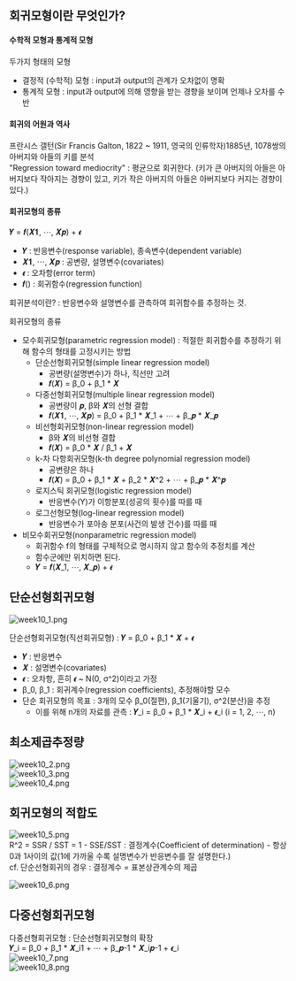 ## 회귀모형이란 무엇인가?

#### 수학적 모형과 통계적 모형

두가지 형태의 모형
- 결정적 (수학적) 모형 : input과 output의 관계가 오차없이 명확
- 통계적 모형 : input과 output에 의해 영향을 받는 경향을 보이며 언제나 오차를 수반

#### 회귀의 어원과 역사

프란시스 갤턴(Sir Francis Galton, 1822 ~ 1911, 영국의 인류학자)1885년, 1078쌍의 아버지와 아들의 키를 분석     
"Regression toward mediocrity" : 평균으로 회귀한다. (키가 큰 아버지의 아들은 아버지보다 작아지는 경향이 있고, 키가 작은 아버지의 아들은 아버지보다 커지는 경향이 있다.)

#### 회귀모형의 종류
𝒀 = 𝒇(𝑿𝟏, ⋯, 𝑿𝒑) + 𝝐    
- 𝒀 : 반응변수(response variable), 종속변수(dependent variable)
- 𝑿𝟏, ⋯, 𝑿𝒑 : 공변량, 설명변수(covariates)
- 𝝐 : 오차항(error term)
- 𝒇() : 회귀함수(regression function)

회귀분석이란? : 반응변수와 설명변수를 관측하여 회귀함수를 추정하는 것.

회귀모형의 종류
- 모수회귀모형(parametric regression model) : 적절한 회귀함수를 추정하기 위해 함수의 형태를 고정시키는 방법
  - 단순선형회귀모형(simple linear regression model)
    - 공변량(설명변수)가 하나, 직선만 고려
    - 𝒇(𝑿) = β_0 + β_1 * 𝑿
  - 다중선형회귀모형(multiple linear regression model)
    - 공변량이 𝒑, β와 𝑿의 선형 결합
    - 𝒇(𝑿𝟏, ⋯, 𝑿𝒑) = β_0 + β_1 * 𝑿_1 + ⋯ + β_𝒑 * 𝑿_𝒑
  - 비선형회귀모형(non-linear regression model)
    - β와 𝑿의 비선형 결합
    - 𝒇(𝑿) = β_0 * 𝑿 / β_1 + 𝑿
  - k-차 다항회귀모형(k-th degree polynomial regression model)
    - 공변량은 하나
    - 𝒇(𝑿) = β_0 + β_1 * 𝑿 + β_2 * 𝑿^2 + ⋯ + β_𝒑 * 𝑿^𝒑
  - 로지스틱 회귀모형(logistic regression model)
    - 반응변수(Y)가 이항분포(성공의 횟수)를 따를 때
  - 로그선형모형(log-linear regression model)
    - 반응변수가 포아송 분포(사건의 발생 건수)를 따를 때
- 비모수회귀모형(nonparametric regression model)
  - 회귀함수 f의 형태를 구체적으로 명시하지 않고 함수의 추정치를 계산
  - 함수군에만 위치하면 된다.
  - 𝒀 = 𝒇(𝑿_1, ⋯, 𝑿_𝒑) + 𝝐

## 단순선형회귀모형

![week10_1.png](images/week10_1.png)    

단순선형회귀모형(직선회귀모형) : 𝒀 = β_0 + β_1 * 𝑿 + 𝝐  
- 𝒀 : 반응변수
- 𝑿 : 설명변수(covariates)
- 𝝐 : 오차항, 흔히 𝝐 ~ N(0, σ^2)이라고 가정
- β_0, β_1 : 회귀계수(regression coefficients), 추정해야할 모수
- 단순 회귀모형의 목표 : 3개의 모수 β_0(절편), β_1(기울기), σ^2(분산)을 추정
  - 이를 위해 n개의 자료를 관측 : 𝒀_i = β_0 + β_1 * 𝑿_i + 𝝐_i (i = 1, 2, ⋯, n)

## 최소제곱추정량

![week10_2.png](images/week10_2.png)      
![week10_3.png](images/week10_3.png)      
![week10_4.png](images/week10_4.png)      

## 회귀모형의 적합도

![week10_5.png](images/week10_5.png)    
R^2 = SSR / SST = 1 - SSE/SST : 결정계수(Coefficient of determination) - 항상 0과 1사이의 값(1에 가까울 수록 설명변수가 반응변수를 잘 설명한다.)    
cf. 단순선형회귀의 경우 : 결정계수 = 표본상관계수의 제곱

![week10_6.png](images/week10_6.png)    

## 다중선형회귀모형

다중선형회귀모형 : 단순선형회귀모형의 확장     
𝒀_i = β_0 + β_1 * 𝑿_i1 + ⋯ + β_𝒑-1 * 𝑿_i𝒑-1 + 𝝐_i         
![week10_7.png](images/week10_7.png)     
![week10_8.png](images/week10_8.png)    
